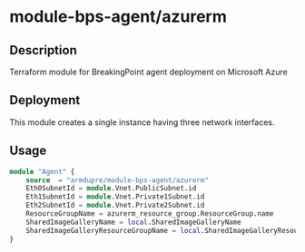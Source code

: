 # module-bps-agent/azurerm

## Description
Terraform module for BreakingPoint agent deployment on Microsoft Azure

## Deployment
This module creates a single instance having three network interfaces.

## Usage
```tf
module "Agent" {
	source  = "armdupre/module-bps-agent/azurerm"
	Eth0SubnetId = module.Vnet.PublicSubnet.id
	Eth1SubnetId = module.Vnet.Private1Subnet.id
	Eth2SubnetId = module.Vnet.Private2Subnet.id
	ResourceGroupName = azurerm_resource_group.ResourceGroup.name
	SharedImageGalleryName = local.SharedImageGalleryName
	SharedImageGalleryResourceGroupName = local.SharedImageGalleryResourceGroupName
}
```